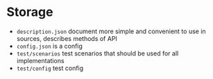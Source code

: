 # Storage
* `description.json` document more simple and convenient to use in sources, describes methods of API
* `config.json` is a config
* `test/scenarios` test scenarios that should be used for all implementations
* `test/config` test config
